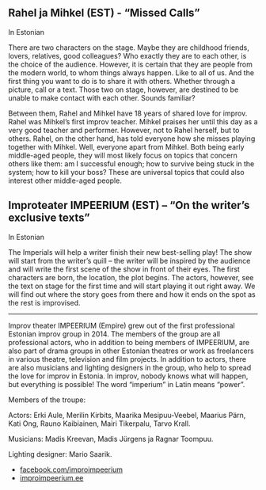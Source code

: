 ## Rahel ja Mihkel (EST) - “Missed Calls”

In Estonian

There are two characters on the stage. Maybe they are childhood friends, lovers, relatives, good colleagues? Who exactly they are to each other, is the choice of the audience. However, it is certain that they are people from the modern world, to whom things always happen. Like to all of us. And the first thing you want to do is to share it with others. Whether through a picture, call or a text. Those two on stage, however, are destined to be unable to make contact with each other. Sounds familiar? 

Between them, Rahel and Mihkel have 18 years of shared love for improv. Rahel was Mihkel’s first improv teacher. Mihkel praises her until this day as a very good teacher and performer. However, not to Rahel herself, but to others. Rahel, on the other hand, has told everyone how she misses playing together with Mihkel. Well, everyone apart from Mihkel. Both being early middle-aged people, they will most likely focus on topics that concern others like them: am I successful enough; how to survive being stuck in the system; how to kill your boss? These are universal topics that could also interest other middle-aged people. 

## Improteater IMPEERIUM (EST) – “On the writer’s exclusive texts”

In Estonian
 
The Imperials will help a writer finish their new best-selling play! The show will start from the writer’s quill – the writer will be inspired by the audience and will write the first scene of the show in front of their eyes. The first characters are born, the location, the plot begins. The actors, however, see the text on stage for the first time and will start playing it out right away. We will find out where the story goes from there and how it ends on the spot as the rest is improvised.
 
---

Improv theater IMPEERIUM (Empire) grew out of the first professional Estonian improv group in 2014. The members of the group are all professional actors, who in addition to being members of IMPEERIUM, are also part of drama groups in other Estonian theatres or work as freelancers in various theatre, television and film projects. In addition to actors, there are also musicians and lighting designers in the group, who help to spread the love for improv in Estonia. In improv, nobody knows what will happen, but everything is possible! The word “imperium” in Latin means “power”.
 
Members of the troupe:

Actors: Erki Aule, Merilin Kirbits, Maarika Mesipuu-Veebel, Maarius Pärn, Kati Ong, Rauno Kaibiainen, Mairi Tikerpalu, Tarvo Krall. 

Musicians: Madis Kreevan, Madis Jürgens ja Ragnar Toompuu. 

Lighting designer: Mario Saarik. 

- [facebook.com/improimpeerium](https://facebook.com/improimpeerium)
- [improimpeerium.ee](https://improimpeerium.ee)
